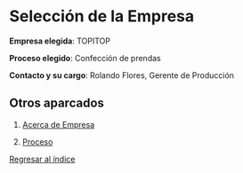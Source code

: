 # Selección de la Empresa

**Empresa elegida**: TOPITOP

**Proceso elegido**: Confección de prendas

**Contacto y su cargo**: Rolando Flores, Gerente de Producción

## Otros aparcados

1. [Acerca de Empresa](AcercaEmpresa.md)

2. [Proceso](proceso20%de20%produccion.md)

[Regresar al índice](../README.md)
